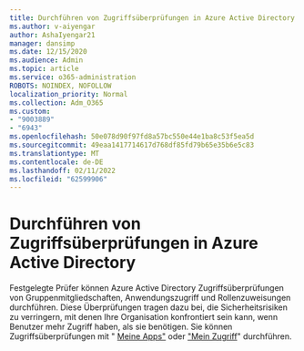 ```yaml
---
title: Durchführen von Zugriffsüberprüfungen in Azure Active Directory
ms.author: v-aiyengar
author: AshaIyengar21
manager: dansimp
ms.date: 12/15/2020
ms.audience: Admin
ms.topic: article
ms.service: o365-administration
ROBOTS: NOINDEX, NOFOLLOW
localization_priority: Normal
ms.collection: Adm_O365
ms.custom:
- "9003889"
- "6943"
ms.openlocfilehash: 50e078d90f97fd8a57bc550e44e1ba8c53f5ea5d
ms.sourcegitcommit: 49eaa1417714617d768df85fd79b65e35b6e5c83
ms.translationtype: MT
ms.contentlocale: de-DE
ms.lasthandoff: 02/11/2022
ms.locfileid: "62599906"
---
```

# <a name="perform-access-reviews-in-azure-active-directory"></a>Durchführen von Zugriffsüberprüfungen in Azure Active Directory

Festgelegte Prüfer können Azure Active Directory Zugriffsüberprüfungen von Gruppenmitgliedschaften, Anwendungszugriff und Rollenzuweisungen durchführen. Diese Überprüfungen tragen dazu bei, die Sicherheitsrisiken zu verringern, mit denen Ihre Organisation konfrontiert sein kann, wenn Benutzer mehr Zugriff haben, als sie benötigen. Sie können Zugriffsüberprüfungen mit " [Meine Apps"](https://go.microsoft.com/fwlink/?linkid=2134605) oder ["Mein Zugriff](https://go.microsoft.com/fwlink/?linkid=2134505)" durchführen.